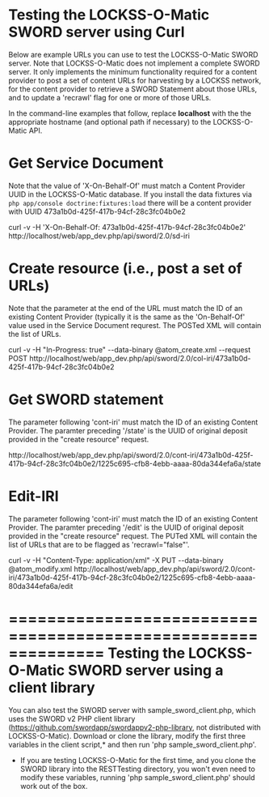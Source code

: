 Testing the LOCKSS-O-Matic SWORD server using Curl
==================================================

Below are example URLs you can use to test the LOCKSS-O-Matic SWORD server. Note that LOCKSS-O-Matic
does not implement a complete SWORD server. It only implements the minimum functionality required
for a content provider to post a set of content URLs for harvesting by a LOCKSS network, for the
content provider to retrieve a SWORD Statement about those URLs, and to update a 'recrawl' flag
for one or more of those URLs.

In the command-line examples that follow, replace __localhost__ with the the
appropriate hostname (and optional path if necessary) to the LOCKSS-O-Matic API.

Get Service Document
====================

Note that the value of 'X-On-Behalf-Of' must match a Content Provider UUID in the
LOCKSS-O-Matic database. If you install the data fixtures via `php app/console doctrine:fixtures:load`
there will be a content provider with UUID 473a1b0d-425f-417b-94cf-28c3fc04b0e2

curl -v -H 'X-On-Behalf-Of: 473a1b0d-425f-417b-94cf-28c3fc04b0e2' http://localhost/web/app_dev.php/api/sword/2.0/sd-iri

Create resource (i.e., post a set of URLs)
==========================================

Note that the parameter at the end of the URL must match the ID of an existing Content Provider
(typically it is the same as the 'On-Behalf-Of' value used in the Service Document requrest.
The POSTed XML will contain the list of URLs.

curl -v -H "In-Progress: true" --data-binary @atom_create.xml --request POST http://localhost/web/app_dev.php/api/sword/2.0/col-iri/473a1b0d-425f-417b-94cf-28c3fc04b0e2

Get SWORD statement
===================

The parameter following 'cont-iri' must match the ID of an existing Content Provider. The paramter
preceding '/state' is the UUID of original deposit provided in the "create resource" request.

http://localhost/web/app_dev.php/api/sword/2.0/cont-iri/473a1b0d-425f-417b-94cf-28c3fc04b0e2/1225c695-cfb8-4ebb-aaaa-80da344efa6a/state


Edit-IRI
========

The parameter following 'cont-iri' must match the ID of an existing Content Provider. The paramter
preceding '/edit' is the UUID of original deposit provided in the "create resource" request. The PUTed
XML will contain the list of URLs that are to be flagged as 'recrawl="false"'.

curl -v -H "Content-Type: application/xml" -X PUT --data-binary @atom_modify.xml
http://localhost/web/app_dev.php/api/sword/2.0/cont-iri/473a1b0d-425f-417b-94cf-28c3fc04b0e2/1225c695-cfb8-4ebb-aaaa-80da344efa6a/edit

==============================================================
Testing the LOCKSS-O-Matic SWORD server using a client library
==============================================================

You can also test the SWORD server with sample_sword_client.php, which uses the SWORD v2 PHP
client library (https://github.com/swordapp/swordappv2-php-library, not distributed with
LOCKSS-O-Matic). Download or clone the library, modify the first three variables in the client
script,* and then run 'php sample_sword_client.php'.

* If you are testing LOCKSS-O-Matic for the first time, and you clone the SWORD library into
the RESTTesting directory, you won't even need to modify these variables, running 'php
sample_sword_client.php' should work out of the box.
